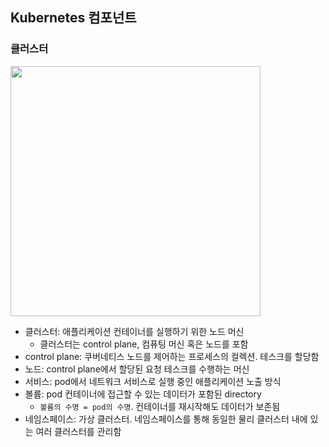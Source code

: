 ## Kubernetes 컴포넌트

### 클러스터

<img width="400" src="https://kubernetes.io/images/docs/components-of-kubernetes.svg">

- 클러스터: 애플리케이션 컨테이너를 실행하기 위한 노드 머신
    - 클러스터는 control plane, 컴퓨팅 머신 혹은 노드를 포함
- control plane: 쿠버네티스 노드를 제어하는 프로세스의 컬렉션. 테스크를 할당함
- 노드: control plane에서 할당된 요청 테스크를 수행하는 머신
- 서비스: pod에서 네트워크 서비스로 실행 중인 애플리케이션 노출 방식
- 볼륨: pod 컨테이너에 접근할 수 있는 데이터가 포함된 directory
    - `볼륨의 수명 = pod의 수명`. 컨테이너를 재시작해도 데이터가 보존됨
- 네임스페이스: 가상 클러스터. 네임스페이스를 통해 동일한 물리 클러스터 내에 있는 여러 클러스터를 관리함

